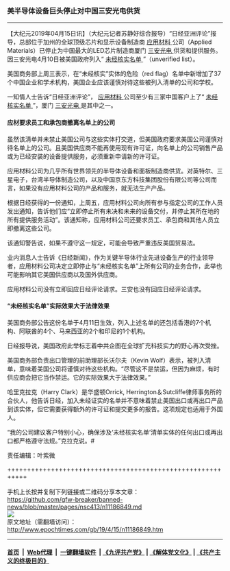### 美半导体设备巨头停止对中国三安光电供货
------------------------

<p>
 【大纪元2019年04月15日讯】（大纪元记者苏静好综合报导）“日经亚洲评论”报导，总部位于加州的全球顶级芯片和显示设备制造商
 <a href="http://www.epochtimes.com/gb/tag/%E5%BA%94%E7%94%A8%E6%9D%90%E6%96%99.html">
  应用材料
 </a>
 公司（Applied Materials）已停止为中国最大的LED芯片制造商厦门
 <a href="http://www.epochtimes.com/gb/tag/%E4%B8%89%E5%AE%89%E5%85%89%E7%94%B5.html">
  三安光电
 </a>
 供货和提供服务。因三安光电4月10日被美国政府列入“
 <a href="http://www.epochtimes.com/gb/tag/%E6%9C%AA%E7%BB%8F%E6%A0%B8%E5%AE%9E%E5%90%8D%E5%8D%95.html">
  未经核实名单
 </a>
 ”（unverified list）。
</p>
<p>
 美国商务部上周三表示，在“未经核实”实体的危险（red flag）名单中新增加了37个中国企业和学术机构，美国企业应该谨慎对待这些被列入清单的公司和学校。
</p>
<p>
 一知情人士告诉“日经亚洲评论”，
 <a href="http://www.epochtimes.com/gb/tag/%E5%BA%94%E7%94%A8%E6%9D%90%E6%96%99.html">
  应用材料
 </a>
 公司至少有三家中国客户上了“
 <a href="http://www.epochtimes.com/gb/tag/%E6%9C%AA%E7%BB%8F%E6%A0%B8%E5%AE%9E%E5%90%8D%E5%8D%95.html">
  未经核实名单
 </a>
 ”，厦门
 <a href="http://www.epochtimes.com/gb/tag/%E4%B8%89%E5%AE%89%E5%85%89%E7%94%B5.html">
  三安光电
 </a>
 是其中之一。
</p>
<h4>
 应材要求员工和承包商撤离名单上的公司
</h4>
<p>
 虽然该清单并未禁止美国公司与这些实体打交道，但美国政府要求美国公司谨慎对待名单上的公司。且美国供应商不能再使用现有许可证，向名单上的公司销售产品或为已经安装的设备提供服务，必须重新申请新的许可证。
</p>
<p>
 应用材料公司为几乎所有世界领先的半导体设备和面板制造商供货。对英特尔、三星电子，台湾半导体制造公司，以及中国京东方科技集团股份有限公司等公司而言，如果没有应用材料公司的产品和服务，就无法生产产品。
</p>
<p>
 根据日经获得的一份通知，上周五，应用材料公司向所有参与指定公司的工作人员发出通知，告诉他们应“立即停止所有未决和未来的设备交付，并停止其所在地的所有提供服务活动”。该通知称，应用材料公司还要求员工、承包商和其他人员立即撤离这些公司。
</p>
<p>
 该通知警告说，如果不遵守这一规定，可能会导致严重违反美国贸易法。
</p>
<p>
 业内消息人士告诉《日经新闻》，作为关键半导体行业先进设备生产的行业领导者，应用材料公司决定立即停止与“未经核实名单”上所有公司的业务合作，此举也可能影响其它美国供应商以及国外供应商。
</p>
<p>
 应用材料公司没有立即回应日经评论请求。三安也没有回应日经评论请求。
</p>
<h4>
 “未经核实名单”实际效果大于法律效果
</h4>
<p>
 美国商务部公告这份名单于4月11日生效，列入上述名单的还包括香港的7个机构、阿联酋的4个、马来西亚的2个和印尼的1个机构。
</p>
<p>
 日经报导说，美国政府此举标志着中共企图在全球扩充科技实力的野心再次受挫。
</p>
<p>
 美国商务部负责出口管理的前助理部长沃尔夫（Kevin Wolf）表示，被列入清单，意味着美国公司将谨慎对待这些机构。“尽管这不是禁运，但因为麻烦，有时供应商会把它当作禁运。它的实际效果大于法律效果。”
</p>
<p>
 哈里克拉克（Harry Clark）是华盛顿Orrick, Herrington＆Sutcliffe律师事务所的合伙人，他告诉日经，加入未经证实的名单并不意味着禁止美国出口或再出口产品到该实体，但它需要获得额外的许可证和提交更多的报告。这项规定也适用于外国人。
</p>
<p>
 “我的公司建议客户特别小心，确保涉及‘未经核实名单’清单实体的任何出口或再出口都严格遵守法规。”克拉克说。#
</p>
<p>
 责任编辑：叶紫微
</p>

+++++++++++++++++++++++++++++++++++++++++++++++++++++++++++<br/><br/>
手机上长按并复制下列链接或二维码分享本文章：<br/>
https://github.com/gfw-breaker/banned-news/blob/master/pages/nsc413/n11186849.md <br/>
<a href='https://github.com/gfw-breaker/banned-news/blob/master/pages/nsc413/n11186849.md'><img src='https://github.com/gfw-breaker/banned-news/blob/master/pages/nsc413/n11186849.md.png'/></a> <br/>
原文地址（需翻墙访问）：http://www.epochtimes.com/gb/19/4/15/n11186849.htm


------------------------
#### [首页](https://github.com/gfw-breaker/banned-news/blob/master/README.md) &nbsp;|&nbsp; [Web代理](https://github.com/labour-camp/helloworld) &nbsp;|&nbsp; [一键翻墙软件](https://github.com/gfw-breaker/nogfw/blob/master/README.md) &nbsp;| [《九评共产党》](https://github.com/gfw-breaker/9ping.md/blob/master/README.md#九评之一评共产党是什么) | [《解体党文化》](https://github.com/gfw-breaker/jtdwh.md/blob/master/README.md) | [《共产主义的终极目的》](https://github.com/gfw-breaker/gczydzjmd.md/blob/master/README.md)

